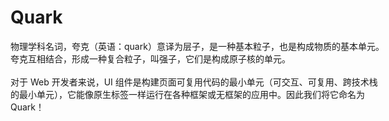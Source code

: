 # Quark

<div class="text-gray-800" style="width: 600px">
    物理学科名词，夸克（英语：quark）意译为层子，是一种基本粒子，也是构成物质的基本单元。夸克互相结合，形成一种复合粒子，叫强子，它们是构成原子核的单元。
    <br/><br/>
    对于 Web 开发者来说，UI 组件是构建页面可复用代码的最小单元（可交互、可复用、跨技术栈的最小单元），它能像原生标签一样运行在各种框架或无框架的应用中。因此我们将它命名为 Quark！
</div>
